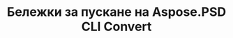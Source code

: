 ---
title: Бележки за пускане на Aspose.PSD CLI Convert
type: docs
weight: 30
url: /bg/net/cli/convert/release-notes/
---